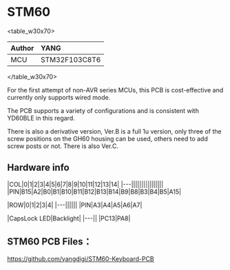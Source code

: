 # STM60

<table_w30x70>

|Author |YANG |
|:--- |:--- |
|MCU|STM32F103C8T6|

</table_w30x70>

For the first attempt of non-AVR series MCUs, this PCB is cost-effective and currently only supports wired mode.

The PCB supports a variety of configurations and is consistent with YD60BLE in this regard.

There is also a derivative version, Ver.B is a full 1u version, only three of the screw positions on the GH60 housing can be used, others need to add screw posts or not. There is also Ver.C.


## Hardware info

|COL|0|1|2|3|4|5|6|7|8|9|10|11|12|13|14|
|---||||||||||||||||
|PIN|B15|A2|B0|B1|B10|B11|B12|B13|B14|B9|B8|B3|B4|B5|A15|

|ROW|0|1|2|3|4|
|---||||||
|PIN|A3|A4|A5|A6|A7|

|CapsLock LED|Backlight|
|---||
|PC13|PA8|


## STM60 PCB Files：
https://github.com/yangdigi/STM60-Keyboard-PCB





